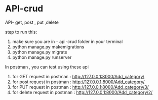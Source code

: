 # API-crud
API- get, post , put ,delete


step to run this:

1) make sure you are in - api-crud folder in your terminal
2) python manage.py makemigrations
3) python manage.py migrate
4) python manage.py runserver

In postman , you can test using these api
1) for GET request in postman : http://127.0.0.1:8000/Add_category/ 
2) for post request in postman : http://127.0.0.1:8000/Add_category/ 
3) for PUT request in postman : http://127.0.0.1:8000/Add_category/3/
4) for delete request in postman : http://127.0.0.1:8000/Add_category/2/
